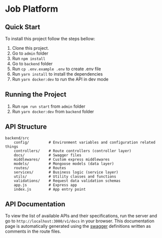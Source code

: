 # Job Platform

## Quick Start

To install this project follow the steps bellow:

1. Clone this project.
2. Go to `admin` folder
3. Run `npm install`
4. Go to `backend` folder
5. Run `cp .env.example .env` to create .env file
6. Run `yarn install` to install the dependencies
7. Run `yarn docker:dev` to run the API in dev mode


## Running the Project

1. Run `npm run start` from `admin` folder
2. Run `yarn docker:dev` from `backend` folder


## API Structure

```
backend/src
    config/         # Environment variables and configuration related things
    controllers/    # Route controllers (controller layer)
    docs/           # Swagger files
    middlewares/    # Custom express middlewares
    models/         # Mongoose models (data layer)
    routes/         # Routes
    services/       # Business logic (service layer)
    utils/          # Utility classes and functions
    validations/    # Request data validation schemas
    app.js          # Express app
    index.js        # App entry point
```

## API Documentation

To view the list of available APIs and their specifications, run the server and go to `http://localhost:3000/v1/docs` in your browser. This documentation page is automatically generated using the [swagger](https://swagger.io/) definitions written as comments in the route files.
